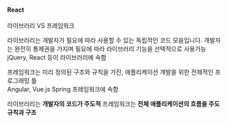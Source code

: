 #### React

라이브러리 VS 프레임워크

라이브러리는 개발자가 필요에 따라 사용할 수 있는 독립적인 코드 모음입니다.
개발자는 완전히 통제권을 가지며 필요에 따라 라이브러리 기능을 선택적으로 사용가능   
jQuery, React 등이 라이브러리에 속함
   
프레임워크는 미리 정의된 구조와 규칙을 가진, 애플리케이션 개발을 위한 전체적인 프로그래밍 틀   
Angular, Vue.js Spring 프레임워크에 속함   
   
   라이브러리는 **개발자의 코드가 주도적** 프레임워크는 **전체 애플리케이션의 흐름을 주도** **규칙과 구조**

   